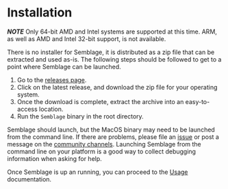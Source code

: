 # Installation

***NOTE*** Only 64-bit AMD and Intel systems are supported at this time. ARM, as well as AMD and Intel 32-bit support, is not available.

There is no installer for Semblage, it is distributed as a zip file that can be extracted and used as-is. The following steps should be followed to get to a point where Semblage can be launched.

1. Go to the [releases page](https://github.com/7BIndustries/Semblage/releases).
2. Click on the latest release, and download the zip file for your operating system.
3. Once the download is complete, extract the archive into an easy-to-access location.
4. Run the `Semblage` binary in the root directory.

Semblage should launch, but the MacOS binary may need to be launched from the command line. If there are problems, please file an [issue](https://github.com/7BIndustries/Semblage/issues) or post a message on the [community channels](community.md#communication-channels). Launching Semblage from the command line on your platform is a good way to collect debugging information when asking for help.

Once Semblage is up an running, you can proceed to the [Usage](usage.md) documentation.